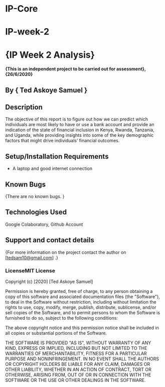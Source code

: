# IP-Core
# IP-week-2

# {IP Week 2 Analysis}

#### {This is an independent project to be carried out for assessment}, {26/6/2020}
## By **{ Ted Askoye Samuel }**
## Description
The objective of this report is to  figure out how we can predict which individuals are most likely to have or use a bank account and provide an indication of the state of financial inclusion in Kenya, Rwanda, Tanzania, and Uganda, while providing insights into some of the key demographic factors that might drive individuals’ financial outcomes.

## Setup/Installation Requirements
* A laptop and good internet connection

## Known Bugs
{There are no known bugs. }
## Technologies Used
Google Colaboratory, Github Account
## Support and contact details
{For more information on the project contact the author on [tedsam10@gmail.com] .}
### LicenseMIT License

Copyright (c) [2020] [Ted Askoye Samuel]

Permission is hereby granted, free of charge, to any person obtaining a copy
of this software and associated documentation files (the "Software"), to deal
in the Software without restriction, including without limitation the rights
to use, copy, modify, merge, publish, distribute, sublicense, and/or sell
copies of the Software, and to permit persons to whom the Software is
furnished to do so, subject to the following conditions:

The above copyright notice and this permission notice shall be included in all
copies or substantial portions of the Software.

THE SOFTWARE IS PROVIDED "AS IS", WITHOUT WARRANTY OF ANY KIND, EXPRESS OR
IMPLIED, INCLUDING BUT NOT LIMITED TO THE WARRANTIES OF MERCHANTABILITY,
FITNESS FOR A PARTICULAR PURPOSE AND NONINFRINGEMENT. IN NO EVENT SHALL THE
AUTHORS OR COPYRIGHT HOLDERS BE LIABLE FOR ANY CLAIM, DAMAGES OR OTHER
LIABILITY, WHETHER IN AN ACTION OF CONTRACT, TORT OR OTHERWISE, ARISING FROM,
OUT OF OR IN CONNECTION WITH THE SOFTWARE OR THE USE OR OTHER DEALINGS IN THE
SOFTWARE.

